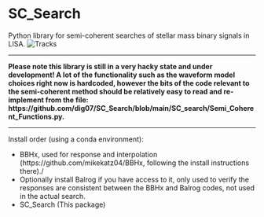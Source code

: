 # SC_Search

Python library for semi-coherent searches of stellar mass binary signals in LISA. 
![Tracks](https://github.com/dig07/SC_Search/assets/23508858/c4dd3efb-16b5-46f6-b3cf-6e672ceacd5c)

<hr>
<b>Please note this library is still in a very hacky state and under development! A lot of the functionality such as the waveform model choices right now is hardcoded, however the bits of the code relevant to the semi-coherent method should be relatively easy to read and re-implement from the file: https://github.com/dig07/SC_Search/blob/main/SC_search/Semi_Coherent_Functions.py.</b>

<hr>
Install order (using a conda environment): 
<ul>
  <li>BBHx, used for response and interpolation (https://github.com/mikekatz04/BBHx, following the install instructions there)./</li>
  <li>Optionally install Balrog if you have access to it, only used to verify the responses are consistent between the BBHx and Balrog codes, not used in the actual search. </li>
  <li>SC_Search (This package)</li>
</ul>
